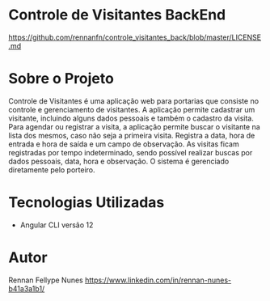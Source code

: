# Controle de Visitantes BackEnd
https://github.com/rennanfn/controle_visitantes_back/blob/master/LICENSE.md

# Sobre o Projeto
Controle de Visitantes é uma aplicação web para portarias que consiste no controle e gerenciamento de visitantes. A aplicação permite cadastrar um visitante, incluindo
alguns dados pessoais e também o cadastro da visita. Para agendar ou registrar a visita, a aplicação permite buscar o visitante na lista dos mesmos, caso não seja a 
primeira visita. Registra a data, hora de entrada e hora de saída e um campo de observação. As visitas ficam registradas por tempo indeterminado, sendo possível realizar
buscas por dados pessoais, data, hora e observação. O sistema é gerenciado diretamente pelo porteiro.

# Tecnologias Utilizadas
- Angular CLI versão 12 

# Autor
Rennan Fellype Nunes 
https://www.linkedin.com/in/rennan-nunes-b41a3a1b1/
